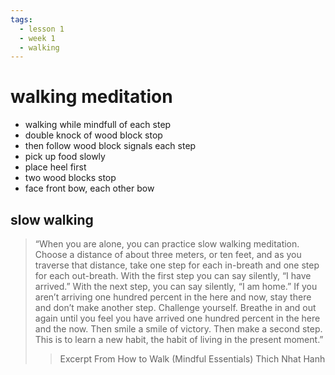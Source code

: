 ```yaml
---
tags:
  - lesson 1 
  - week 1 
  - walking 
---
```

# walking meditation

- walking while mindfull of each step
- double knock of wood block stop
- then follow wood block signals each step
- pick up food slowly
- place heel first
- two wood blocks stop
- face front bow, each other bow

## slow walking

> “When you are alone, you can practice slow walking meditation. Choose a distance of about three meters, or ten feet, and as you traverse that distance, take one step for each in-breath and one step for each out-breath. With the first step you can say silently, “I have arrived.” With the next step, you can say silently, “I am home.” If you aren’t arriving one hundred percent in the here and now, stay there and don’t make another step. Challenge yourself. Breathe in and out again until you feel you have arrived one hundred percent in the here and the now. Then smile a smile of victory. Then make a second step. This is to learn a new habit, the habit of living in the present moment.”
>> Excerpt From How to Walk (Mindful Essentials) Thich Nhat Hanh
